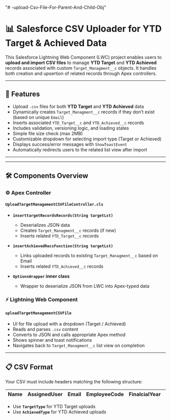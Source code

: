 "# -upload-Csv-File-For-Parent-And-Child-Obj" 
# 📊 Salesforce CSV Uploader for YTD Target & Achieved Data

This Salesforce Lightning Web Component (LWC) project enables users to **upload and import CSV files** to manage **YTD Target** and **YTD Achieved** records associated with custom `Target_Managment__c` objects. It handles both creation and upsertion of related records through Apex controllers.

---

## 🔧 Features

- Upload `.csv` files for both **YTD Target** and **YTD Achieved** data
- Dynamically creates `Target_Managment__c` records if they don’t exist (based on unique `Email`)
- Inserts associated `YTD_Target__c` and `YTD_Achieved__c` records
- Includes validation, versioning logic, and loading states
- Simple file size check (max 2MB)
- Customizable dropdown for selecting import type (Target or Achieved)
- Displays success/error messages with `ShowToastEvent`
- Automatically redirects users to the related list view after import

---

---

## 🛠️ Components Overview

### ⚙️ Apex Controller

#### `UploadTargetManagementCSVFileController.cls`

- **`inserttargetRecordsRecords(String targetLst)`**
  - Deserializes JSON data
  - Creates `Target_Managment__c` records (if new)
  - Inserts related `YTD_Target__c` records

- **`insertAchievedRecsFunction(String targetLst)`**
  - Links uploaded records to existing `Target_Managment__c` based on Email
  - Inserts related `YTD_Achieved__c` records

- **`OptionsWrapper` inner class**
  - Wrapper to deserialize JSON from LWC into Apex-typed data

### ⚡ Lightning Web Component

#### `uploadTargetManagementCSVFile`

- UI for file upload with a dropdown (Target / Achieved)
- Reads and parses `.csv` content
- Converts to JSON and calls appropriate Apex method
- Shows spinner and toast notifications
- Navigates back to `Target_Managment__c` list view on completion

---

## 📋 CSV Format

Your CSV must include headers matching the following structure:

| Name | AssignedUser | Email | EmployeeCode | FinalcialYear | Q1 | Q2 | Q3 | Q4 | TargetType | AchievedType |
|------|--------------|-------|--------------|----------------|----|----|----|----|------------|---------------|

- Use **`TargetType`** for YTD Target uploads
- Use **`AchievedType`** for YTD Achieved uploads

